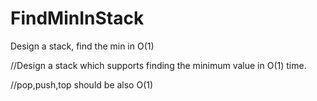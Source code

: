 # FindMinInStack
Design a stack, find the min in O(1)

//Design a stack which supports finding the minimum value in O(1) time. 

//pop,push,top should be also O(1)
